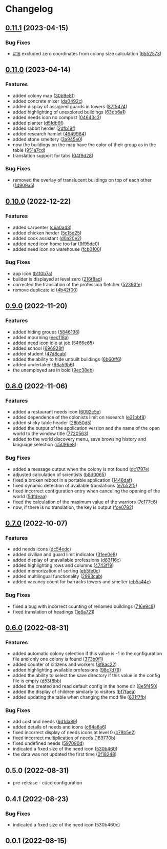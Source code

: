 # Changelog

## [0.11.1](https://github.com/Colonial-Therapist/Colonial-Therapist/compare/v0.11.0...v0.11.1) (2023-04-15)


### Bug Fixes

* [#16](https://github.com/Colonial-Therapist/Colonial-Therapist/issues/16) excluded zero coordinates from colony size calculation ([6552573](https://github.com/Colonial-Therapist/Colonial-Therapist/commit/65525734b4d59f40fd95ddd7c0f648e91a5250cc))

## [0.11.0](https://github.com/Colonial-Therapist/Colonial-Therapist/compare/v0.10.0...v0.11.0) (2023-04-14)


### Features

* added colony map ([30b9e8f](https://github.com/Colonial-Therapist/Colonial-Therapist/commit/30b9e8f0c74a964028eb7cf1ddff66a1bd82681e))
* added concrete mixer ([da0492c](https://github.com/Colonial-Therapist/Colonial-Therapist/commit/da0492c37f0ea5d2db19801963e9bced1870f7fe))
* added display of assigned guards in towers ([87f5474](https://github.com/Colonial-Therapist/Colonial-Therapist/commit/87f5474a10b540e253ce7241e08372d40343ab67))
* added highlighting of unexplored buildings ([63db6a1](https://github.com/Colonial-Therapist/Colonial-Therapist/commit/63db6a197217a4f0a9b108cd64008b63f5a4797e))
* added needs icon no compost ([04643c3](https://github.com/Colonial-Therapist/Colonial-Therapist/commit/04643c3d358b70a91448c4afdd1387a3d80fd1e2))
* added planter ([d5fdb6f](https://github.com/Colonial-Therapist/Colonial-Therapist/commit/d5fdb6f843ea71be9285a93693f052c681fe121f))
* added rabbit herder ([2dfb19f](https://github.com/Colonial-Therapist/Colonial-Therapist/commit/2dfb19f22de9db190385f2c77f839a1be24b153c))
* added research hamlet ([4649984](https://github.com/Colonial-Therapist/Colonial-Therapist/commit/46499849ec0ad0c18a3e3400bfd637543e60c1b4))
* added stone smeltery ([3a945e0](https://github.com/Colonial-Therapist/Colonial-Therapist/commit/3a945e03c8f14ba2143d300f480fabbae0e85521))
* now the buildings on the map have the color of their group as in the table ([951a7cd](https://github.com/Colonial-Therapist/Colonial-Therapist/commit/951a7cdc426af5c5e553760a73a52b91034db4dc))
* translation support for tabs ([04f9d28](https://github.com/Colonial-Therapist/Colonial-Therapist/commit/04f9d2857c29c236dc1e06afb3bec7ceab28b195))


### Bug Fixes

* removed the overlay of translucent buildings on top of each other ([14909a5](https://github.com/Colonial-Therapist/Colonial-Therapist/commit/14909a5d84284b360dea5a202a5ad1d2adef12a0))

## [0.10.0](https://github.com/Colonial-Therapist/Colonial-Therapist/compare/v0.9.0...v0.10.0) (2022-12-22)


### Features

* added carpenter ([c6a0a43](https://github.com/Colonial-Therapist/Colonial-Therapist/commit/c6a0a43748a602e1a3906141b08e38a42b5b287c))
* added chicken herder ([5c15d25](https://github.com/Colonial-Therapist/Colonial-Therapist/commit/5c15d25a3360fc4537a864eff074d06ff8e3a7be))
* added cook assistant ([d0a20e2](https://github.com/Colonial-Therapist/Colonial-Therapist/commit/d0a20e20ba48f1bc3c896d13d631425fd7b042e3))
* added need icon home too far ([9f95de0](https://github.com/Colonial-Therapist/Colonial-Therapist/commit/9f95de0257c962aa863e43e5498710b8f5de9b9b))
* added need icon no warehouse ([fcb0100](https://github.com/Colonial-Therapist/Colonial-Therapist/commit/fcb010074a1a668592b553dc4757bcd0f0e9a885))


### Bug Fixes

* app icon ([b110b7a](https://github.com/Colonial-Therapist/Colonial-Therapist/commit/b110b7a2427b4814f7f3f0329167533089d2e4da))
* builder is displayed at level zero ([216f8ad](https://github.com/Colonial-Therapist/Colonial-Therapist/commit/216f8ad96dd6ff5426b4b608954b2273164e5795))
* corrected the translation of the profession fletcher ([52393fe](https://github.com/Colonial-Therapist/Colonial-Therapist/commit/52393fe5bd5096cd0c962877f989167a75016a9c))
* remove duplicate id ([4b42f00](https://github.com/Colonial-Therapist/Colonial-Therapist/commit/4b42f006984ea5e3fd06f2f5f7a675faee1c534c))

## [0.9.0](https://github.com/Colonial-Therapist/Colonial-Therapist/compare/v0.8.0...v0.9.0) (2022-11-20)


### Features

* added hiding groups ([5846198](https://github.com/Colonial-Therapist/Colonial-Therapist/commit/584619839ea1b6db86d90e6cf03eaf0964176b9e))
* added mourning ([eec118a](https://github.com/Colonial-Therapist/Colonial-Therapist/commit/eec118a072924d351d9c2d0845944f83db85e149))
* added need icon idle at job ([5466e65](https://github.com/Colonial-Therapist/Colonial-Therapist/commit/5466e6551f71dbb0f5272cd23a841970edfe585a))
* added school ([696928f](https://github.com/Colonial-Therapist/Colonial-Therapist/commit/696928ff9ccb3660bdf8c927aa8982b236454770))
* added student ([47d8cab](https://github.com/Colonial-Therapist/Colonial-Therapist/commit/47d8cabfe1eb70f936d0e0cea10617c0e6271cdb))
* added the ability to hide unbuilt buildings ([6b60ff6](https://github.com/Colonial-Therapist/Colonial-Therapist/commit/6b60ff6f1800b5de8d107b83ec56b3042b0a7550))
* added undertaker ([66a59b6](https://github.com/Colonial-Therapist/Colonial-Therapist/commit/66a59b68ee8fd917d4cb7cd42fdb0fe54816c1db))
* the unemployed are in bold ([9ec38eb](https://github.com/Colonial-Therapist/Colonial-Therapist/commit/9ec38ebbe729253952d2086a1c0c221fed60ee76))

## [0.8.0](https://github.com/Colonial-Therapist/Colonial-Therapist/compare/v0.7.0...v0.8.0) (2022-11-06)


### Features

* added a restaurant needs icon ([6092c5e](https://github.com/Colonial-Therapist/Colonial-Therapist/commit/6092c5e64a9ad18e29ce1d6fde471c66b0219cc5))
* added dependence of the colonists limit on research ([e31bbf8](https://github.com/Colonial-Therapist/Colonial-Therapist/commit/e31bbf85f6bbe382c5a0691c554639a954b66ae4))
* added sticky table header ([28b50d5](https://github.com/Colonial-Therapist/Colonial-Therapist/commit/28b50d57b3a4f4ab349a22c5d184f2a201f6e8f5))
* added the output of the application version and the name of the open world to the window title ([7720563](https://github.com/Colonial-Therapist/Colonial-Therapist/commit/77205638c71e1e529e9b056d608bc9a766d7684b))
* added to the world discovery menu, save browsing history and language selection ([c5096e8](https://github.com/Colonial-Therapist/Colonial-Therapist/commit/c5096e87ec013d0ef81c64645fc2593b674d2376))


### Bug Fixes

* added a message output when the colony is not found ([dc1797e](https://github.com/Colonial-Therapist/Colonial-Therapist/commit/dc1797ef0f5f55c4561b6007571eac706154b995))
* adjusted calculation of scientists ([b8d0065](https://github.com/Colonial-Therapist/Colonial-Therapist/commit/b8d0065f0c7f2558a7eb9742dcd292dab0775017))
* fixed a broken reboot in a portable application ([1448daf](https://github.com/Colonial-Therapist/Colonial-Therapist/commit/1448daf7ec7636a7d740c491afc1bf092a93e52d))
* fixed dynamic detection of available translations ([e7b52f5](https://github.com/Colonial-Therapist/Colonial-Therapist/commit/e7b52f5f253b073767bbc393ab450bc7ba40ce74))
* fixed incorrect configuration entry when canceling the opening of the world ([5dfdeaa](https://github.com/Colonial-Therapist/Colonial-Therapist/commit/5dfdeaac7a5aa4bd748fa56c810c13bef7badc5f))
* fixed the calculation of the maximum value of the warriors ([7c177c6](https://github.com/Colonial-Therapist/Colonial-Therapist/commit/7c177c65fdf06f09657f6b50a3f0598801c42718))
* now, if there is no translation, the key is output ([fce0782](https://github.com/Colonial-Therapist/Colonial-Therapist/commit/fce078255482b94144369a5e7f37c0461c924dec))

## [0.7.0](https://github.com/Colonial-Therapist/Colonial-Therapist/compare/v0.6.0...v0.7.0) (2022-10-07)


### Features

* add needs icons ([dc54edc](https://github.com/Colonial-Therapist/Colonial-Therapist/commit/dc54edcfe4985b633a4bb12fd97c405be183e931))
* added civilian and guard limit indicator ([31ee0e8](https://github.com/Colonial-Therapist/Colonial-Therapist/commit/31ee0e892066103933daaca7650493f73877e8b8))
* added display of unavailable professions ([d83f16c](https://github.com/Colonial-Therapist/Colonial-Therapist/commit/d83f16cca8de834366e7f02e6c1bd0692db0e426))
* added highlighting rows and columns ([4743f19](https://github.com/Colonial-Therapist/Colonial-Therapist/commit/4743f19e4417f7ce252693fa8164b31705e67b0a))
* added memorization of sorting ([eb5fe0c](https://github.com/Colonial-Therapist/Colonial-Therapist/commit/eb5fe0cd8b752cd706daaa4d9b6c672ba9985c77))
* added multilingual functionality ([2993cab](https://github.com/Colonial-Therapist/Colonial-Therapist/commit/2993cab6f008209229f01bd8da56d4679f0e6488))
* added vacancy count for barracks towers and smelter ([eb5a44e](https://github.com/Colonial-Therapist/Colonial-Therapist/commit/eb5a44ef2355aaf19d0bbd56ff635a76e681ee2b))


### Bug Fixes

* fixed a bug with incorrect counting of renamed buildings ([716e9c9](https://github.com/Colonial-Therapist/Colonial-Therapist/commit/716e9c9672c82c98a2832b93bcd146f4b6f4d81f))
* fixed translation of headings ([1e6a721](https://github.com/Colonial-Therapist/Colonial-Therapist/commit/1e6a721a33aa81c19a66ffe878c86163245d97a5))

## [0.6.0](https://github.com/Colonial-Therapist/Colonial-Therapist/compare/v0.5.0...v0.6.0) (2022-08-31)


### Features

* added automatic colony selection if this value is -1 in the configuration file and only one colony is found ([373b0f1](https://github.com/Colonial-Therapist/Colonial-Therapist/commit/373b0f13c28a0524179f7d4781152593abfebefa))
* added counter of citizens and workers ([8f8ac22](https://github.com/Colonial-Therapist/Colonial-Therapist/commit/8f8ac22d1f94994a5ad734b96d162ed4a4349528))
* added highlighting available professions ([98c7d79](https://github.com/Colonial-Therapist/Colonial-Therapist/commit/98c7d79b036c6d483bfc9f7af18f7dc20c3b62e8))
* added the ability to select the save directory if this value in the config file is empty ([d53f8bb](https://github.com/Colonial-Therapist/Colonial-Therapist/commit/d53f8bbbe8690bf6d32b52feaa2ee78c675ffbbe))
* added the created and read default config in the home dir ([8e5f450](https://github.com/Colonial-Therapist/Colonial-Therapist/commit/8e5f4501a0f6b7040175820516da91921d7f59d8))
* added the display of children similarly to visitors ([bf7faea](https://github.com/Colonial-Therapist/Colonial-Therapist/commit/bf7faea841ef13f95c16933e28b4d2de8e297904))
* added updating the table when changing the mod file ([631f7fb](https://github.com/Colonial-Therapist/Colonial-Therapist/commit/631f7fb5e261fc5a3c1b6256e1187943899f59ec))


### Bug Fixes

* add cost and needs ([6d1da89](https://github.com/Colonial-Therapist/Colonial-Therapist/commit/6d1da89c438b0b694c9933db1e90dfebd6467d6a))
* added details of needs and icons ([c64a8a6](https://github.com/Colonial-Therapist/Colonial-Therapist/commit/c64a8a65ac74e71e41bf240375e4505709ccab3b))
* fixed incorrect display of needs icons at level 0 ([c78b5e2](https://github.com/Colonial-Therapist/Colonial-Therapist/commit/c78b5e2c47c6fc2d545c8d9a23ed6c19bf65e324))
* fixed incorrect multiplication of needs ([169770b](https://github.com/Colonial-Therapist/Colonial-Therapist/commit/169770bb9d153e40784b53f45a1af0807240c641))
* fixed undefined needs ([597090d](https://github.com/Colonial-Therapist/Colonial-Therapist/commit/597090dd19049eb6371f99ca24d264f401b26f90))
* indicated a fixed size of the need icon ([530b460](https://github.com/Colonial-Therapist/Colonial-Therapist/commit/530b460cd20934786b3a222d73f42abacb6b8d72))
* the data was not updated the first time ([0f18248](https://github.com/Colonial-Therapist/Colonial-Therapist/commit/0f1824894238c7448c60a14d8451b02cea5daa88))

## 0.5.0 (2022-08-31)

* pre-release - ci/cd configuration


## 0.4.1 (2022-08-23)

### Bug Fixes

* indicated a fixed size of the need icon (530b460c)


## 0.0.1 (2022-08-15)
